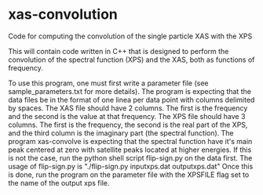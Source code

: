 # xas-convolution
Code for computing the convolution of the single particle XAS with the XPS

This will contain code written in C++ that is designed to perform the convolution of the spectral function (XPS) and the XAS, both as functions of frequency. 

To use this program, one must first write a parameter file (see sample_parameters.txt for more details). 
The program is expecting that the data files be in the format of one linea per data point with columns delimited by spaces.
The XAS file should have 2 columns. The first is the frequency and the second is the value at that frequency.
The XPS file should have 3 columns. The first is the frequency, the second is the real part of the XPS, and the third column is the imaginary part (the spectral function).
The program xas-convolve is expecting that the spectral function have it's main peak centered at zero with satellite peaks located at higher energies. If this is not the case, run the python shell script flip-sign.py on the data first. 
The usage of flip-sign.py is "./flip-sign.py inputxps.dat outputxps.dat"
Once this is done, run the program on the parameter file with the XPSFILE flag set to the name of the output xps file.
